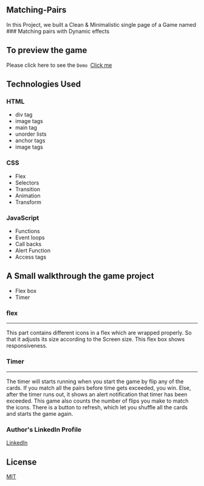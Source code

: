 ## Matching-Pairs
In this Project, we built a Clean & Minimalistic single page of a Game named ### Matching pairs with Dynamic effects

## To preview the game
 Please click here to see the ``Demo ``[Click me](https://peaceful-tulumba-e54877.netlify.app/)


## Technologies Used
### HTML
 - div tag
 - image tags
 - main tag
 - unorder lists
 - anchor tags
 - image tags
### CSS
 - Flex
 - Selectors
 - Transition
 - Animation
 - Transform
### JavaScript
 - Functions
 - Event loops
 - Call backs 
 - Alert Function
 - Access tags
 

## A Small walkthrough the game project
- Flex box
- Timer


### flex <hr>
This part contains different icons in a flex which are wrapped properly. So that it adjusts its size according to the Screen size. This flex box shows responsiveness.

### Timer <hr>
The timer will starts running when you start the game by flip any of the cards. If you match all the pairs before time gets exceeded, you win. Else, after the timer runs out, it shows an alert notification that timer has been exceeded. This game also counts the number of flips you make to match the icons. There is a button to refresh, which let you shuffle all the cards and starts the game again.


### Author's LinkedIn Profile
[LinkedIn](https://www.linkedin.com/in/krishnavamsi-paduchuri-839347170/)

## License
[MIT](https://choosealicense.com/licenses/mit/)


